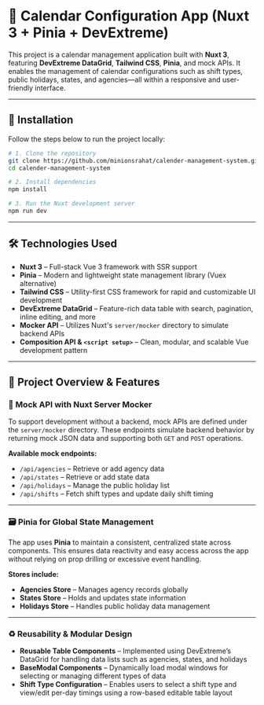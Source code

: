 # 📅 Calendar Configuration App (Nuxt 3 + Pinia + DevExtreme)

This project is a calendar management application built with **Nuxt 3**, featuring **DevExtreme DataGrid**, **Tailwind CSS**, **Pinia**, and mock APIs. It enables the management of calendar configurations such as shift types, public holidays, states, and agencies—all within a responsive and user-friendly interface.

---

## 🚀 Installation

Follow the steps below to run the project locally:

```bash
# 1. Clone the repository
git clone https://github.com/minionsrahat/calender-management-system.git
cd calender-management-system

# 2. Install dependencies
npm install

# 3. Run the Nuxt development server
npm run dev

```


---

## 🛠️ Technologies Used

- **Nuxt 3** – Full-stack Vue 3 framework with SSR support
- **Pinia** – Modern and lightweight state management library (Vuex alternative)
- **Tailwind CSS** – Utility-first CSS framework for rapid and customizable UI development
- **DevExtreme DataGrid** – Feature-rich data table with search, pagination, inline editing, and more
- **Mocker API** – Utilizes Nuxt's `server/mocker` directory to simulate backend APIs
- **Composition API & `<script setup>`** – Clean, modular, and scalable Vue development pattern

---

## 🧠 Project Overview & Features

### 🔧 Mock API with Nuxt Server Mocker

To support development without a backend, mock APIs are defined under the `server/mocker` directory. These endpoints simulate backend behavior by returning mock JSON data and supporting both `GET` and `POST` operations.

**Available mock endpoints:**

- `/api/agencies` – Retrieve or add agency data
- `/api/states` – Retrieve or add state data
- `/api/holidays` – Manage the public holiday list
- `/api/shifts` – Fetch shift types and update daily shift timing

---

### 🗃️ Pinia for Global State Management

The app uses **Pinia** to maintain a consistent, centralized state across components. This ensures data reactivity and easy access across the app without relying on prop drilling or excessive event handling.

**Stores include:**

- **Agencies Store** – Manages agency records globally
- **States Store** – Holds and updates state information
- **Holidays Store** – Handles public holiday data management

---

### ♻️ Reusability & Modular Design

- **Reusable Table Components** – Implemented using DevExtreme’s DataGrid for handling data lists such as agencies, states, and holidays
- **BaseModal Components** – Dynamically load modal windows for selecting or managing different types of data
- **Shift Type Configuration** – Enables users to select a shift type and view/edit per-day timings using a row-based editable table layout

